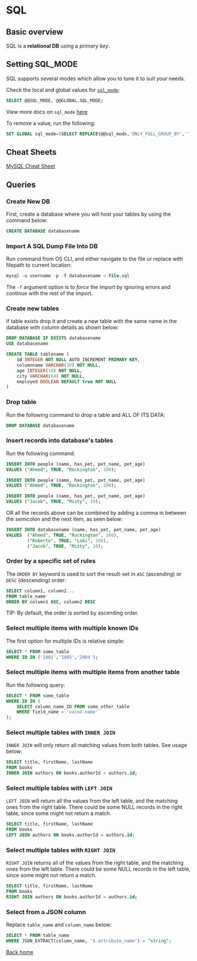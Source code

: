 # SQL

## Basic overview

SQL is a **relational DB** using a *primary key*.

## Setting SQL_MODE

SQL supports several modes which allow you to tune it to suit your needs.

Check the local and global values for [`sql_mode`](https://mariadb.com/kb/en/sql-mode/):

```sql
SELECT @@SQL_MODE, @@GLOBAL.SQL_MODE;
```

View more docs on `sql_mode` [here](https://dev.mysql.com/doc/refman/8.0/en/server-system-variables.html#sysvar_sql_mode)

To remove a value, run the following:

```sql
SET GLOBAL sql_mode=(SELECT REPLACE(@@sql_mode,'ONLY_FULL_GROUP_BY',''));
```

## Cheat Sheets

[MySQL Cheat Sheet](https://www.mysqltutorial.org/mysql-cheat-sheet.aspx)

## Queries

### Create New DB

First, create a database where you will host your tables by using the command below:

```sql
CREATE DATABASE databasename
```

### Import A SQL Dump File Into DB

Run command from OS CLI, and either navigate to the file or replace with filepath to current location:

```sql
mysql -u username -p -f databasename < file.sql
```

The `-f` argument option is to _force_ the import by ignoring errors and continue with the rest of the import.

### Create new tables

If table exists drop it and create a new table with the same name in the database with column details as shown below:

```sql
DROP DATABASE IF EXISTS databasename
USE databasename

CREATE TABLE tablename (
    id INTEGER NOT NULL AUTO_INCREMENT PRIMARY KEY,
    columnname VARCHAR(30) NOT NULL,
    age INTEGER(10) NOT NULL,
    city VARCHAR(64) NOT NULL,
    employed BOOLEAN DEFAULT true NOT NULL
)
```

### Drop table

Run the following command to drop a table and ALL OF ITS DATA:

```sql
DROP DATABASE databasename
```

### Insert records into database's tables

Run the following command:

```sql
INSERT INTO people (name, has_pet, pet_name, pet_age)
VALUES ("Ahmed", TRUE, "Rockington", 100);

INSERT INTO people (name, has_pet, pet_name, pet_age)
VALUES ("Ahmed", TRUE, "Rockington", 100);

INSERT INTO people (name, has_pet, pet_name, pet_age)
VALUES ("Jacob", TRUE, "Misty", 10);
```

OR all the records above can be combined by adding a comma in between the semicolon and the next item, as seen below:

```sql
INSERT INTO databasename (name, has_pet, pet_name, pet_age)
VALUES  ("Ahmed", TRUE, "Rockington", 100),
        ("Roberto", TRUE, "Loki", 100),
        ("Jacob", TRUE, "Misty", 10);
```

### Order by a specific set of rules

The `ORDER BY` keyword is used to sort the result-set in `ASC` (ascending) or `DESC` (descending) order:

```sql
SELECT column1, column2...
FROM table_name
ORDER BY column1 ASC, column2 DESC
```

TIP: By default, the order is sorted by ascending order.

### Select multiple items with multiple known IDs

The first option for multiple IDs is relative simple:

```sql
SELECT * FROM some_table
WHERE ID IN ('1001','1005','2004');
```

### Select multiple items with multiple items from another table

Run the following query:

```sql
SELECT * FROM some_table
WHERE ID IN (
    SELECT column_name_ID FROM some_other_table
    WHERE field_name = 'value-name'
);
```

### Select multiple tables with `INNER JOIN`

`INNER JOIN` will only return all matching values from both tables. See usage below:

```sql
SELECT title, firstName, lastName
FROM books
INNER JOIN authors ON books.authorId = authors.id;
```

### Select multiple tables with `LEFT JOIN`

`LEFT JOIN` will return all the values from the left table, and the matching ones from the right table. There could be some NULL records in the right table, since some might not return a match.

```sql
SELECT title, firstName, lastName
FROM books
LEFT JOIN authors ON books.authorId = authors.id;
```

### Select multiple tables with `RIGHT JOIN`

`RIGHT JOIN` returns all of the values from the right table, and the matching ones from the left table. There could be some NULL records in the left table, since some might not return a match.

```sql
SELECT title, firstName, lastName
FROM books
RIGHT JOIN authors ON books.authorId = authors.id;
```

### Select from a JSON column

Replace `table_name` and `column_name` below:

```sql
SELECT * FROM table_name
WHERE JSON_EXTRACT(column_name, '$.attribute_name') = "string";
```

[Back home](../README.md)
